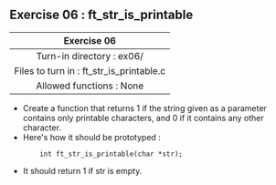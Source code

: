 ## Exercise 06 : ft_str_is_printable

|Exercise 06|
|:---:|
|Turn-in directory : ex06/|
|Files to turn in : ft_str_is_printable.c|
|Allowed functions : None|

- Create a function that returns 1 if the string given as a parameter contains only printable characters, and 0 if it contains any other character.
- Here's how it should be prototyped :
    ```
        int ft_str_is_printable(char *str);
    ```
- It should return 1 if str is empty.
